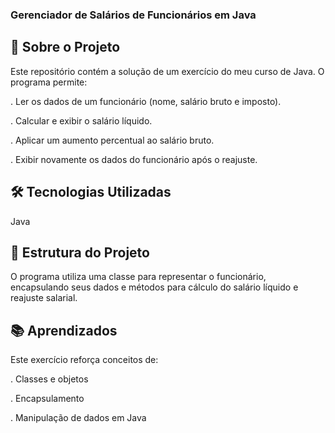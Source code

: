 ### Gerenciador de Salários de Funcionários em Java

## 📌 Sobre o Projeto
Este repositório contém a solução de um exercício do meu curso de Java. O programa permite:

. Ler os dados de um funcionário (nome, salário bruto e imposto).

. Calcular e exibir o salário líquido.

. Aplicar um aumento percentual ao salário bruto.

. Exibir novamente os dados do funcionário após o reajuste.

## 🛠️ Tecnologias Utilizadas
Java

## 📂 Estrutura do Projeto
O programa utiliza uma classe para representar o funcionário, encapsulando seus dados e métodos para cálculo do salário líquido e reajuste salarial.

## 📚 Aprendizados
Este exercício reforça conceitos de:

. Classes e objetos

. Encapsulamento

. Manipulação de dados em Java

